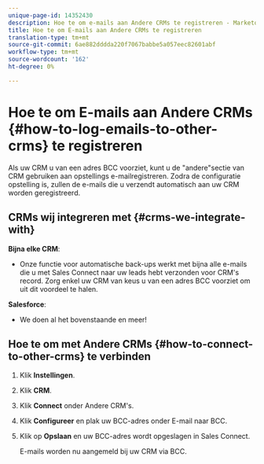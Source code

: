 ```yaml
---
unique-page-id: 14352430
description: Hoe te om e-mails aan Andere CRMs te registreren - Marketo Docs - de Documentatie van het Product
title: Hoe te om E-mails aan Andere CRMs te registreren
translation-type: tm+mt
source-git-commit: 6ae882dddda220f7067babbe5a057eec82601abf
workflow-type: tm+mt
source-wordcount: '162'
ht-degree: 0%

---
```



# Hoe te om E-mails aan Andere CRMs {#how-to-log-emails-to-other-crms} te registreren

Als uw CRM u van een adres BCC voorziet, kunt u de &quot;andere&quot;sectie van CRM gebruiken aan opstellings e-mailregistreren. Zodra de configuratie opstelling is, zullen de e-mails die u verzendt automatisch aan uw CRM worden geregistreerd.

## CRMs wij integreren met {#crms-we-integrate-with}

**Bijna elke CRM**:

* Onze functie voor automatische back-ups werkt met bijna alle e-mails die u met Sales Connect naar uw leads hebt verzonden voor CRM&#39;s record. Zorg enkel uw CRM van keus u van een adres BCC voorziet om uit dit voordeel te halen.

**Salesforce**:

* We doen al het bovenstaande en meer!

## Hoe te om met Andere CRMs {#how-to-connect-to-other-crms} te verbinden

1. Klik **Instellingen**.
1. Klik **CRM**.
1. Klik **Connect** onder Andere CRM&#39;s.
1. Klik **Configureer** en plak uw BCC-adres onder E-mail naar BCC.
1. Klik op **Opslaan** en uw BCC-adres wordt opgeslagen in Sales Connect.

   E-mails worden nu aangemeld bij uw CRM via BCC.
